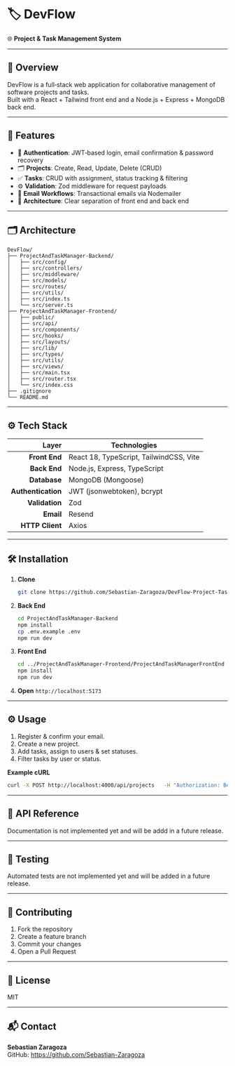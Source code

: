# 🏷️ DevFlow

🌐 **Project & Task Management System**

---

## 📖 Overview
DevFlow is a full‑stack web application for collaborative management of software projects and tasks.  
Built with a React + Tailwind front end and a Node.js + Express + MongoDB back end.  

---

## 🚀 Features
- 🔐 **Authentication**: JWT‑based login, email confirmation & password recovery  
- 🗂️ **Projects**: Create, Read, Update, Delete (CRUD)  
- ✅ **Tasks**: CRUD with assignment, status tracking & filtering  
- ⚙️ **Validation**: Zod middleware for request payloads  
- 📧 **Email Workflows**: Transactional emails via Nodemailer  
- 🔀 **Architecture**: Clear separation of front end and back end  

---

## 🗂️ Architecture
```
DevFlow/
├── ProjectAndTaskManager-Backend/
│   ├── src/config/       
│   ├── src/controllers/   
│   ├── src/middleware/    
│   ├── src/models/       
│   ├── src/routes/        
│   ├── src/utils/       
│   ├── src/index.ts
│   └── src/server.ts
├── ProjectAndTaskManager-Frontend/
│   ├── public/           
│   ├── src/api/          
│   ├── src/components/    
│   ├── src/hooks/        
│   ├── src/layouts/      
│   ├── src/lib/          
│   ├── src/types/       
│   ├── src/utils/        
│   ├── src/views/        
│   ├── src/main.tsx
│   ├── src/router.tsx
│   └── src/index.css
├── .gitignore
└── README.md
```

---

## ⚙️ Tech Stack
| Layer            | Technologies                           |
|-----------------:|----------------------------------------|
| **Front End**    | React 18, TypeScript, TailwindCSS, Vite |
| **Back End**     | Node.js, Express, TypeScript            |
| **Database**     | MongoDB (Mongoose)                      |
| **Authentication** | JWT (jsonwebtoken), bcrypt            |
| **Validation**   | Zod                                    |
| **Email**        | Resend                                 |
| **HTTP Client**  | Axios                                  |

---

## 🛠️ Installation
1. **Clone**  
   ```bash
   git clone https://github.com/Sebastian-Zaragoza/DevFlow-Project-Task-Management.git
   ```
2. **Back End**  
   ```bash
   cd ProjectAndTaskManager-Backend
   npm install
   cp .env.example .env
   npm run dev
   ```
3. **Front End**  
   ```bash
   cd ../ProjectAndTaskManager-Frontend/ProjectAndTaskManagerFrontEnd
   npm install
   npm run dev
   ```
4. **Open** `http://localhost:5173`

---

## ⚙️ Usage
1. Register & confirm your email.  
2. Create a new project.  
3. Add tasks, assign to users & set statuses.  
4. Filter tasks by user or status.

**Example cURL**  
```bash
curl -X POST http://localhost:4000/api/projects   -H "Authorization: Bearer <YOUR_TOKEN>"   -H "Content-Type: application/json"   -d '{"name":"Project","description":"Descrption"}'
```

---

## 📄 API Reference
Documentation is not implemented yet and will be addd in a future release. 

---

## 🧪 Testing
Automated tests are not implemented yet and will be added in a future release.  

---

## 🤝 Contributing
1. Fork the repository  
2. Create a feature branch  
3. Commit your changes  
4. Open a Pull Request  

---

## 📄 License
MIT

---

## 📬 Contact
**Sebastian Zaragoza**  
GitHub: https://github.com/Sebastian-Zaragoza  
